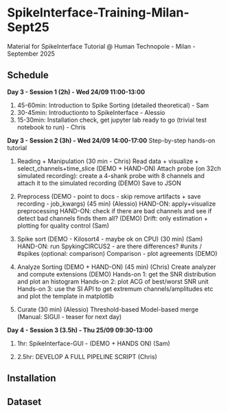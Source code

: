 # SpikeInterface-Training-Milan-Sept25

Material for SpikeInterface Tutorial @ Human Technopole - Milan - September 2025


## Schedule

**Day 3 - Session 1 (2h) - Wed 24/09 11:00-13:00**

1. 45-60min: Introduction to Spike Sorting (detailed theoretical) - Sam
2. 30-45min: Introductionto to SpikeInterface - Alessio
3. 15-30min: Installation check, get jupyter lab ready to go (trivial test notebook to run) - Chris


**Day 3 - Session 2 (3h) - Wed 24/09 14:00-17:00**
Step-by-step hands-on tutorial

1. Reading  + Manipulation (30 min - Chris)
Read data + visualize + select_channels+time_slice (DEMO + HAND-ON)
Attach probe (on 32ch simulated recording): create a 4-shank probe with 8 channels and attach it to the simulated recording (DEMO)
Save to JSON

2. Preprocess (DEMO - point to docs - skip remove artifacts + save recording - job_kwargs) (45 min) (Alessio)
HAND-ON: apply+visualize preprocessing 
HAND-ON: check if there are bad channels and see if detect bad channels finds them all?
(DEMO) Drift: only estimation + plotting for quality control (Sam)

3. Spike sort (DEMO - Kilosort4 - maybe ok on CPU) (30 min) (Sam)
HAND-ON: run SpykingCIRCUS2 - are there differences? #units / #spikes 
(optional: comparison)
Comparison - plot agreements (DEMO)

4. Analyze Sorting (DEMO + HAND-ON) (45 min) (Chris)
Create analyzer and compute extensions (DEMO)
Hands-on 1: get the SNR distribution and plot an histogram
Hands-on 2: plot ACG of best/worst SNR unit
Hands-on 3: use the SI API to get extremum channels/amplitudes etc and plot the template in matplotlib

5. Curate (30 min) (Alessio) 
Threshold-based
Model-based
merge
(Manual: SIGUI - teaser for next day)

**Day 4 - Session 3 (3.5h) - Thu 25/09 09:30-13:00**

1. 1hr: SpikeInterface-GUI - (DEMO + HANDS ON) (Sam)

2. 2.5hr: DEVELOP A FULL PIPELINE SCRIPT (Chris)




## Installation




## Dataset
